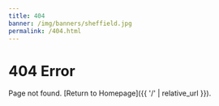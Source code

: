 ```yaml
---
title: 404
banner: /img/banners/sheffield.jpg
permalink: /404.html
---
```


# 404 Error

Page not found. [Return to Homepage]({{ '/' | relative_url }}).
